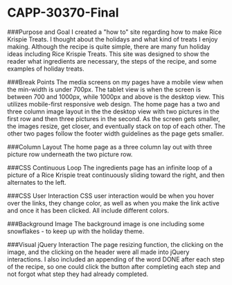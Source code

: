 CAPP-30370-Final
================
###Purpose and Goal
I created a "how to" site regarding how to make Rice Krispie Treats. I thought about the holidays and what kind of treats I enjoy making. Although the recipe is quite simple, there are many fun holiday ideas including Rice Krispie Treats. This site was designed to show the reader what ingredients are necessary, the steps of the recipe, and some examples of holiday treats.

###Break Points
The media screens on my pages have a mobile view when the min-width is 
under 700px. The tablet view is when the screen is between 700 and 1000px, while 1000px and above is the desktop view. This utilizes mobile-first responsive web design. 
The home page has a two and three column image layout in the the desktop view with two pictures in the first row and then three pictures in the second. 
As the screen gets smaller, the images resize, get closer, and eventually stack on top of each other.
The other two pages follow the footer width guidelines as the page gets smaller.

###Column Layout
The home page as a three column lay out with three picture row underneath the two picture row.

###CSS Continuous Loop
The ingredients page has an infinite loop of a picture of a Rice Krispie treat continuously sliding toward the right, and then alternates to the left.

###CSS User Interaction
CSS user interaction would be when you hover over the links, they change color, as well as when you make the link active and once it has been clicked. 
All include different colors. 

###Background Image
The background image is one including some snowflakes - to keep up with the holiday theme.

###Visual jQuery Interaction
The page resizing function, the clicking on the image, and the clicking on the header were all made into jQuery interactions. 
I also included an appending of the word DONE after each step of the recipe, so one could click the button after completing each step and not forgot what step they had already completed.

